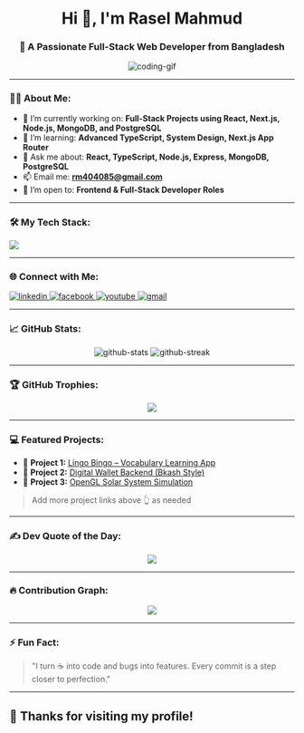 <h1 align="center">Hi 👋, I'm Rasel Mahmud</h1>
<h3 align="center">🚀 A Passionate Full-Stack Web Developer from Bangladesh</h3>

<p align="center">
  <img src="https://media.giphy.com/media/qgQUggAC3Pfv687qPC/giphy.gif" width="full" alt="coding-gif" />
</p>

---

### 👨‍💻 About Me:

- 🔭 I’m currently working on: **Full-Stack Projects using React, Next.js, Node.js, MongoDB, and PostgreSQL**
- 🌱 I’m learning: **Advanced TypeScript, System Design, Next.js App Router**
- 💬 Ask me about: **React, TypeScript, Node.js, Express, MongoDB, PostgreSQL**
- 📫 Email me: **rm404085@gmail.com**
- 💼 I’m open to: **Frontend & Full-Stack Developer Roles**

---

### 🛠️ My Tech Stack:

<p align="left">
  <img src="https://skillicons.dev/icons?i=html,css,js,ts,react,nextjs,nodejs,express,mongodb,postgres,tailwind,git,github,figma,vscode" />
</p>

---

### 🌐 Connect with Me:

<p align="left">
  <a href="https://www.linkedin.com/in/rasel-mahmud-1ab0b5333/" target="_blank">
    <img src="https://skillicons.dev/icons?i=linkedin" alt="linkedin" />
  </a>
  <a href="https://www.facebook.com/" >
    <img src="https://skillicons.dev/icons?i=facebook" alt="facebook" />
  </a>
  <a href="https://www.youtube.com/@raselmahmud7086" target="_blank">
    <img src="https://skillicons.dev/icons?i=youtube" alt="youtube" />
  </a>
  <a href="mailto:rm404085@gmail.com" target="_blank">
    <img src="https://skillicons.dev/icons?i=gmail" alt="gmail" />
  </a>
</p>

---

### 📈 GitHub Stats:

<p align="center">
  <img src="https://github-readme-stats.vercel.app/api?username=rm404085&show_icons=true&theme=radical" alt="github-stats" />
  <img src="https://streak-stats.demolab.com?user=rm404085&theme=radical" alt="github-streak" />
</p>

---

### 🏆 GitHub Trophies:

<p align="center">
  <img src="https://github-profile-trophy.vercel.app/?username=rm404085&theme=radical&no-frame=true&margin-w=10&column=6" />
</p>

---

### 💻 Featured Projects:

- 🧾 **Project 1:** [Lingo Bingo – Vocabulary Learning App](https://github.com/rm404085/lingo-bingo)  
- 🏦 **Project 2:** [Digital Wallet Backend (Bkash Style)](https://github.com/rm404085/digital-wallet-api)  
- 🌌 **Project 3:** [OpenGL Solar System Simulation](https://github.com/rm404085/solar-system-opengl)

> Add more project links above 👆 as needed

---

### ✍️ Dev Quote of the Day:

<p align="center">
  <img src="https://quotes-github-readme.vercel.app/api?type=horizontal&theme=radical" />
</p>

---

### 🔥 Contribution Graph:

<p align="center">
  <img src="https://github-readme-activity-graph.vercel.app/graph?username=rm404085&theme=tokyo-night" />
</p>

---

### ⚡ Fun Fact:

> "I turn ☕ into code and bugs into features. Every commit is a step closer to perfection."

---

## 🙌 Thanks for visiting my profile!




